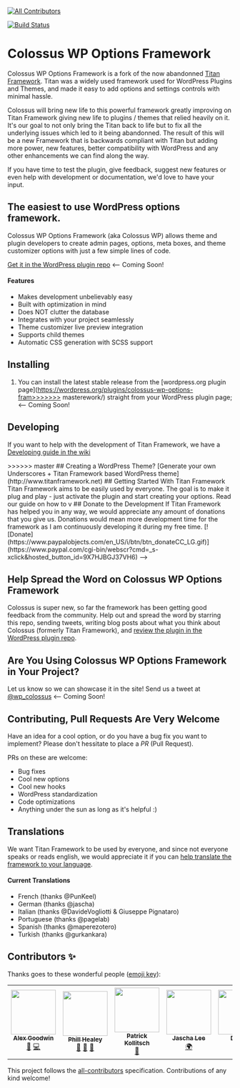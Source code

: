 <!-- ALL-CONTRIBUTORS-BADGE:START - Do not remove or modify this section -->
[![All Contributors](https://img.shields.io/badge/all_contributors-4-orange.svg?style=flat-square)](#contributors-)
<!-- ALL-CONTRIBUTORS-BADGE:END -->
[![Build Status](https://travis-ci.com/davidsneighbour/colossus-wp-options-framework.svg?branch=master)](https://travis-ci.com/davidsneighbour/colossus-wp-options-framework)
                                   
<!--
[![WordPress](https://img.shields.io/wordpress/v/titan-framework.svg)]()
[![WordPress plugin](https://img.shields.io/wordpress/plugin/v/titan-framework.svg)]()
[![Slack](https://gambit-slackin.herokuapp.com/badge.svg)](https://gambit-slackin.herokuapp.com)
-->

Colossus WP Options Framework
=============================

Colossus WP Options Framework is a fork of the now abandonned [Titan Framework](http://wordpress.org/plugins/titan-framework/). Titan was a widely used framework used for WordPress Plugins and Themes, and made it easy to add options and settings controls with minimal hassle. 

Colossus will bring new life to this powerful framework greatly improving on Titan Framework giving new life to plugins / themes that relied heavily on it. It's our goal to not only bring the Titan back to life but to fix all the underlying issues which led to it being abandonned. The result of this will be a new Framework that is backwards compliant with Titan but adding more power, new features, better compatibility with WordPress and any other enhancements we can find along the way.

If you have time to test the plugin, give feedback, suggest new features or even help with development or documentation, we'd love to have your input.

## The easiest to use WordPress options framework.

Colossus WP Options Framework (aka Colossus WP) allows theme and plugin developers to create admin pages, options, meta boxes, and theme customizer options with just a few simple lines of code.

[Get it in the WordPress plugin repo](https://wordpress.org/plugins/colossus-wp-options-framework/) <-- Coming Soon!
<!--
[Generate your own Underscores + Titan Framework based WordPress theme](http://www.titanframework.net)

[Join the Community in Slack](https://gambit-slackin.herokuapp.com/)
-->

#### Features
* Makes development unbelievably easy
* Built with optimization in mind
* Does NOT clutter the database
* Integrates with your project seamlessly
* Theme customizer live preview integration
* Supports child themes
* Automatic CSS generation with SCSS support

## Installing

1. You can install the latest stable release from the [wordpress.org plugin page](https://wordpress.org/plugins/colossus-wp-options-fram>>>>>>> masterework/) straight from your WordPress plugin page; <-- Coming Soon!

<!--
2. Or you can download the [master.zip file](https://github.com/gambitph/Titan-Framework/archive/master.zip) then install it as a WordPress plugin;

3. Alternatively, you can also install it via Composer into your wp-content/plugin folder:

```
curl -sS https://getcomposer.org/installer | php
php composer.phar create-project gambitph/titan-framework titan-framework
```
-->

## Developing

If you want to help with the development of Titan Framework, we have a [Developing guide in the wiki](https://github.com/davidsneighbour/colossus-wp-options-framework/wiki/Developing)

<!-->>>>>>> master
## Creating a WordPress Theme?

[Generate your own Underscores + Titan Framework based WordPress theme](http://www.titanframework.net)

## Getting Started With Titan Framework

Titan Framework aims to be easily used by everyone. The goal is to make it plug and play - just activate the plugin and start creating your options.

Read our guide on how to v

## Donate to the Development

If Titan Framework has helped you in any way, we would appreciate any amount of donations that you give us. Donations would mean more development time for the framework as I am continuously developing it during my free time.

[![Donate](https://www.paypalobjects.com/en_US/i/btn/btn_donateCC_LG.gif)](https://www.paypal.com/cgi-bin/webscr?cmd=_s-xclick&hosted_button_id=9X7HJBGJ37VH6)

-->
## Help Spread the Word on Colossus WP Options Framework

Colossus is super new, so far the framework has been getting good feedback from the community. Help out and spread the word by starring this repo, sending tweets, writing blog posts about what you think about Colossus (formerly Titan Framework), and [review the plugin in the WordPress plugin repo](http://wordpress.org/support/view/plugin-reviews/colossus-wp-options-framework).

## Are You Using Colossus WP Options Framework in Your Project?

Let us know so we can showcase it in the site! Send us a tweet at [@wp_colossus](http://twitter.com/wp_colossus) <-- Coming Soon!

## Contributing, Pull Requests Are Very Welcome

Have an idea for a cool option, or do you have a bug fix you want to implement? Please don't hessitate to place a *PR* (Pull Request).

PRs on these are welcome:

- Bug fixes
- Cool new options
- Cool new hooks
- WordPress standardization
- Code optimizations
- Anything under the sun as long as it's helpful :)

## Translations

We want Titan Framework to be used by everyone, and since not everyone speaks or reads english, we would appreciate it if you can [help translate the framework to your language](https://www.transifex.com/projects/p/colossus-wp-options-framework/).

#### Current Translations
- French (thanks @PunKeel)
- German (thanks @jascha)
- Italian (thanks @DavideVogliotti & Giuseppe Pignataro)
- Portuguese (thanks @pagelab)
- Spanish (thanks @maperezotero)
- Turkish (thanks @gurkankara)

## Contributors ✨

Thanks goes to these wonderful people ([emoji key](https://allcontributors.org/docs/en/emoji-key)):

<!-- ALL-CONTRIBUTORS-LIST:START - Do not remove or modify this section -->
<!-- prettier-ignore-start -->
<!-- markdownlint-disable -->
<table>
  <tr>
    <td align="center"><a href="http://goodwinpress.ru"><img src="https://avatars0.githubusercontent.com/u/8179689?v=4" width="100px;" alt=""/><br /><sub><b>Alex Goodwin</b></sub></a><br /><a href="https://github.com/davidsneighbour/colossus-wp-options-framework/issues?q=author%3Agoodwinpress" title="Bug reports">🐛</a> <a href="https://github.com/davidsneighbour/colossus-wp-options-framework/commits?author=goodwinpress" title="Code">💻</a></td>
    <td align="center"><a href="http://codeclinic.de"><img src="https://avatars3.githubusercontent.com/u/6069510?v=4" width="100px;" alt=""/><br /><sub><b>Phill Healey</b></sub></a><br /><a href="https://github.com/davidsneighbour/colossus-wp-options-framework/issues?q=author%3Acodeclinic" title="Bug reports">🐛</a> <a href="#ideas-codeclinic" title="Ideas, Planning, & Feedback">🤔</a> <a href="#question-codeclinic" title="Answering Questions">💬</a></td>
    <td align="center"><a href="https://davids-neighbour.com"><img src="https://avatars1.githubusercontent.com/u/83281?v=4" width="100px;" alt=""/><br /><sub><b>Patrick Kollitsch</b></sub></a><br /><a href="[👻]" title="Plugin Maintainer">👻</a></td>
    <td align="center"><a href="https://github.com/jascha"><img src="https://avatars0.githubusercontent.com/u/71447?v=4" width="100px;" alt=""/><br /><sub><b>Jascha Lee</b></sub></a><br /><a href="#translation-jascha" title="Translation">🌍</a></td>
    <td align="center"><a href="https://github.com/DavideVogliotti"><img src="https://avatars2.githubusercontent.com/u/7949574?v=4" width="100px;" alt=""/><br /><sub><b>Davide</b></sub></a><br /><a href="#translation-DavideVogliotti" title="Translation">🌍</a></td>
    <td align="center"><a href="https://github.com/punkeel"><img src="https://avatars1.githubusercontent.com/u/1859135?v=4" width="100px;" alt=""/><br /><sub><b>Maxime Guerreiro</b></sub></a><br /><a href="#translation-PunKeel" title="Translation">🌍</a></td>
    <td align="center"><a href="https://www.uberfacil.com"><img src="https://avatars1.githubusercontent.com/u/1451087?v=4" width="100px;" alt=""/><br /><sub><b>Marcio Duarte</b></sub></a><br /><a href="#translation-pagelab" title="Translation">🌍</a></td>
    <td align="center"><a href="https://github.com/maperezotero"><img src="https://avatars1.githubusercontent.com/u/3096153?v=4" width="100px;" alt=""/><br /><sub><b>maperezotero</b></sub></a><br /><a href="#translation-maperezotero" title="Translation">🌍</a></td>
    <td align="center"><a href="https://github.com/gurkankara"><img src="https://avatars3.githubusercontent.com/u/8336522?v=4" width="100px;" alt=""/><br /><sub><b>gurkankara</b></sub></a><br /><a href="#translation-gurkankara" title="Translation">🌍</a></td>
  </tr>
</table>

<!-- markdownlint-enable -->
<!-- prettier-ignore-end -->
<!-- ALL-CONTRIBUTORS-LIST:END -->

This project follows the [all-contributors](https://github.com/all-contributors/all-contributors) specification. Contributions of any kind welcome!
